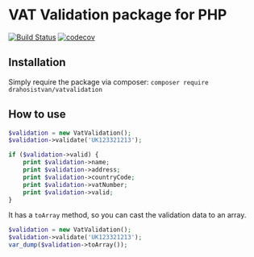 # VAT Validation package for PHP
[![Build Status](https://travis-ci.org/drahosistvan/vatvalidation.svg?branch=master)](https://travis-ci.org/drahosistvan/vatvalidation)
[![codecov](https://codecov.io/gh/drahosistvan/vatvalidation/branch/master/graph/badge.svg)](https://codecov.io/gh/drahosistvan/vatvalidation)

## Installation
Simply require the package via composer:
`composer require drahosistvan/vatvalidation`

## How to use
```php
$validation = new VatValidation();
$validation->validate('UK123321213');

if ($validation->valid) {
    print $validation->name;
    print $validation->address;
    print $validation->countryCode;
    print $validation->vatNumber;
    print $validation->valid;
}
```
It has a `toArray` method, so you can cast the validation data to an array.

```php
$validation = new VatValidation();
$validation->validate('UK123321213');
var_dump($validation->toArray());
```